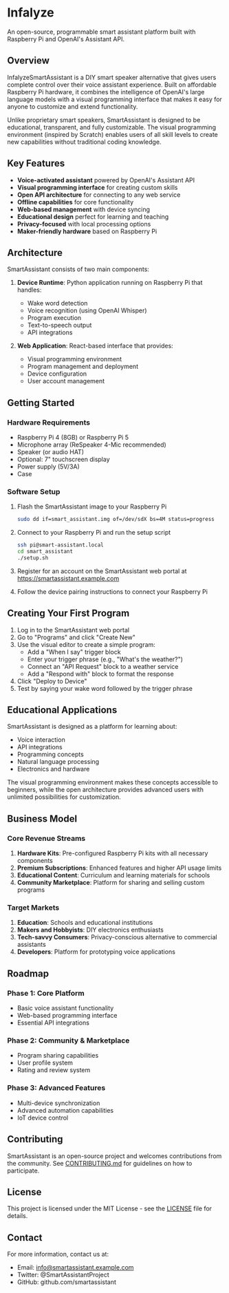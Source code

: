 # Infalyze

An open-source, programmable smart assistant platform built with Raspberry Pi and OpenAI's Assistant API.

## Overview

InfalyzeSmartAssistant is a DIY smart speaker alternative that gives users complete control over their voice assistant experience. Built on affordable Raspberry Pi hardware, it combines the intelligence of OpenAI's large language models with a visual programming interface that makes it easy for anyone to customize and extend functionality.

Unlike proprietary smart speakers, SmartAssistant is designed to be educational, transparent, and fully customizable. The visual programming environment (inspired by Scratch) enables users of all skill levels to create new capabilities without traditional coding knowledge.

## Key Features

- **Voice-activated assistant** powered by OpenAI's Assistant API
- **Visual programming interface** for creating custom skills
- **Open API architecture** for connecting to any web service
- **Offline capabilities** for core functionality
- **Web-based management** with device syncing
- **Educational design** perfect for learning and teaching
- **Privacy-focused** with local processing options
- **Maker-friendly hardware** based on Raspberry Pi

## Architecture

SmartAssistant consists of two main components:

1. **Device Runtime**: Python application running on Raspberry Pi that handles:
   - Wake word detection
   - Voice recognition (using OpenAI Whisper)
   - Program execution
   - Text-to-speech output
   - API integrations

2. **Web Application**: React-based interface that provides:
   - Visual programming environment
   - Program management and deployment
   - Device configuration
   - User account management

## Getting Started

### Hardware Requirements

- Raspberry Pi 4 (8GB) or Raspberry Pi 5
- Microphone array (ReSpeaker 4-Mic recommended)
- Speaker (or audio HAT)
- Optional: 7" touchscreen display
- Power supply (5V/3A)
- Case

### Software Setup

1. Flash the SmartAssistant image to your Raspberry Pi
   ```bash
   sudo dd if=smart_assistant.img of=/dev/sdX bs=4M status=progress
   ```

2. Connect to your Raspberry Pi and run the setup script
   ```bash
   ssh pi@smart-assistant.local
   cd smart_assistant
   ./setup.sh
   ```

3. Register for an account on the SmartAssistant web portal at https://smartassistant.example.com

4. Follow the device pairing instructions to connect your Raspberry Pi

## Creating Your First Program

1. Log in to the SmartAssistant web portal
2. Go to "Programs" and click "Create New"
3. Use the visual editor to create a simple program:
   - Add a "When I say" trigger block
   - Enter your trigger phrase (e.g., "What's the weather?")
   - Connect an "API Request" block to a weather service
   - Add a "Respond with" block to format the response
4. Click "Deploy to Device"
5. Test by saying your wake word followed by the trigger phrase

## Educational Applications

SmartAssistant is designed as a platform for learning about:

- Voice interaction
- API integrations
- Programming concepts
- Natural language processing
- Electronics and hardware

The visual programming environment makes these concepts accessible to beginners, while the open architecture provides advanced users with unlimited possibilities for customization.

## Business Model

### Core Revenue Streams

1. **Hardware Kits**: Pre-configured Raspberry Pi kits with all necessary components
2. **Premium Subscriptions**: Enhanced features and higher API usage limits
3. **Educational Content**: Curriculum and learning materials for schools
4. **Community Marketplace**: Platform for sharing and selling custom programs

### Target Markets

1. **Education**: Schools and educational institutions
2. **Makers and Hobbyists**: DIY electronics enthusiasts
3. **Tech-savvy Consumers**: Privacy-conscious alternative to commercial assistants
4. **Developers**: Platform for prototyping voice applications

## Roadmap

### Phase 1: Core Platform
- Basic voice assistant functionality
- Web-based programming interface
- Essential API integrations

### Phase 2: Community & Marketplace
- Program sharing capabilities
- User profile system
- Rating and review system

### Phase 3: Advanced Features
- Multi-device synchronization
- Advanced automation capabilities
- IoT device control

## Contributing

SmartAssistant is an open-source project and welcomes contributions from the community. See [CONTRIBUTING.md](CONTRIBUTING.md) for guidelines on how to participate.

## License

This project is licensed under the MIT License - see the [LICENSE](LICENSE) file for details.

## Contact

For more information, contact us at:
- Email: info@smartassistant.example.com
- Twitter: @SmartAssistantProject
- GitHub: github.com/smartassistant
